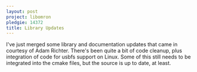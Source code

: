 ```yaml
---
layout: post
project: libomron
pledgie: 14372
title: Library Updates
---
```


I've just merged some library and documentation updates that came in courtesy of Adam Richter. There's been quite a bit of code cleanup, plus integration of code for usbfs support on Linux. Some of this still needs to be integrated into the cmake files, but the source is up to date, at least.
